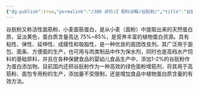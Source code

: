 ```yaml
---
{"dg-publish":true,"permalink":"/300 评价/Z 配料详解/谷朊粉/","title":"谷朊粉","created":"2023-04-29T18:02:18.211+08:00","updated":"2024-01-12T12:04:23.775+08:00"}
---
```



谷朊粉又称活性面筋粉、小麦面筋蛋白，是从小麦（面粉）中提取出来的天然蛋白质，呈淡黄色，蛋白质含量高达 75%~85%，是营养丰富的植物蛋白资源。具有粘性、弹性、延伸性、成膜性和吸脂性，是一种优良的面团改良剂。其广泛用于面包、面条、方便面的生产，也可用与肉类制品中作为保水剂，同时也是高档水产饲料的基础原料，并且在各种保健食品的婴幼儿食品生产中，添加1-2%的谷朊粉作为蛋白添加物。目前国内还把谷朊粉作为一种高效的绿色面粉增筋剂，将其用于高筋粉、面包专用粉的生产，添加量不受限制，还是增加食品中植物蛋白质含量的有效方法。